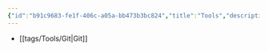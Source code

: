 ```yaml
---
{"id":"b91c9683-fe1f-406c-a05a-bb473b3bc824","title":"Tools","description":"Overview of Tools tag.","publish":true,"date_created":"Friday, October 4th 2024, 12:16:34 am","date_modified":"Friday, October 4th 2024, 12:40:48 am","editing_lock":true,"live_preview":true,"cssclasses":["mado-heading"],"path":"tags/Tools.md","permalink":"/tags/tools/","PassFrontmatter":true}
---
```



- [[tags/Tools/Git\|Git]]

